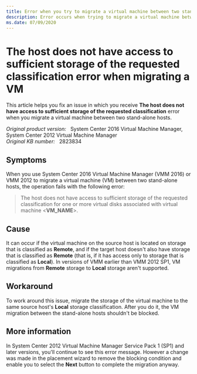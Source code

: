 ```yaml
---
title: Error when you try to migrate a virtual machine between two stand-alone hosts
description: Error occurs when trying to migrate a virtual machine between two stand-alone hosts.
ms.date: 07/09/2020
---
```

# The host does not have access to sufficient storage of the requested classification error when migrating a VM

This article helps you fix an issue in which you receive **The host does not have access to sufficient storage of the requested classification** error when you migrate a virtual machine between two stand-alone hosts.

_Original product version:_ &nbsp; System Center 2016 Virtual Machine Manager, System Center 2012 Virtual Machine Manager  
_Original KB number:_ &nbsp; 2823834

## Symptoms

When you use System Center 2016 Virtual Machine Manager (VMM 2016) or VMM 2012 to migrate a virtual machine (VM) between two stand-alone hosts, the operation fails with the following error:

> The host does not have access to sufficient storage of the requested classification for one or more virtual disks associated with virtual machine <**VM_NAME**>.

## Cause

It can occur if the virtual machine on the source host is located on storage that is classified as **Remote**, and if the target host doesn't also have storage that is classified as **Remote** (that is, if it has access only to storage that is classified as **Local**). In versions of VMM earlier than VMM 2012 SP1, VM migrations from **Remote** storage to **Local** storage aren't supported.

## Workaround

To work around this issue, migrate the storage of the virtual machine to the same source host's **Local** storage classification. After you do it, the VM migration between the stand-alone hosts shouldn't be blocked.

## More information

In System Center 2012 Virtual Machine Manager Service Pack 1 (SP1) and later versions, you'll continue to see this error message. However a change was made in the placement wizard to remove the blocking condition and enable you to select the **Next** button to complete the migration anyway.
